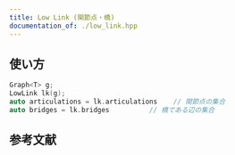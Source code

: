 ```yaml
---
title: Low Link (関節点・橋)
documentation_of: ./low_link.hpp
---
```


## 使い方

```cpp
Graph<T> g;
LowLink lk(g);
auto articulations = lk.articulations    // 関節点の集合
auto bridges = lk.bridges          // 橋である辺の集合
```

## 参考文献

